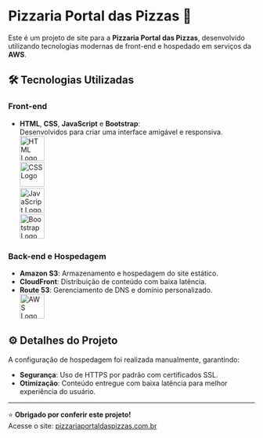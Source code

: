 # **Pizzaria Portal das Pizzas 🍕**

Este é um projeto de site para a **Pizzaria Portal das Pizzas**, desenvolvido utilizando tecnologias modernas de front-end e hospedado em serviços da **AWS**.

## 🛠 Tecnologias Utilizadas

### **Front-end**
- **HTML**, **CSS**, **JavaScript** e **Bootstrap**:  
  Desenvolvidos para criar uma interface amigável e responsiva.  
  <img src="https://upload.wikimedia.org/wikipedia/commons/6/61/HTML5_logo_and_wordmark.svg" alt="HTML Logo" width="50">  
  <img src="https://upload.wikimedia.org/wikipedia/commons/d/d5/CSS3_logo_and_wordmark.svg" alt="CSS Logo" width="50">  
  <img src="https://upload.wikimedia.org/wikipedia/commons/6/6a/JavaScript-logo.png" alt="JavaScript Logo" width="50">  
  <img src="https://upload.wikimedia.org/wikipedia/commons/b/b2/Bootstrap_logo.svg" alt="Bootstrap Logo" width="50">

### **Back-end e Hospedagem**
- **Amazon S3**: Armazenamento e hospedagem do site estático.
- **CloudFront**: Distribuição de conteúdo com baixa latência.
- **Route 53**: Gerenciamento de DNS e domínio personalizado.  
  <img src="https://a0.awsstatic.com/libra-css/images/logos/aws_logo_smile_1200x630.png" alt="AWS Logo" width="50">  
## ⚙️ Detalhes do Projeto
A configuração de hospedagem foi realizada manualmente, garantindo:
- **Segurança**: Uso de HTTPS por padrão com certificados SSL.  
- **Otimização**: Conteúdo entregue com baixa latência para melhor experiência do usuário.  

---

⭐️ **Obrigado por conferir este projeto!**  
Acesse o site: [pizzariaportaldaspizzas.com.br](https://pizzariaportaldaspizzas.com.br/)
